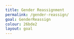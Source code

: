 ```yaml
---
title: Gender Reassignment
permalink: /gender-reassign/
goal: GenderReassign
colour: 26bde2
layout: goal
--- 
```

